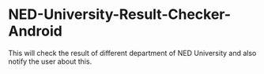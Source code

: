 # NED-University-Result-Checker-Android
This will check the result of different department of NED University and also notify the user about this.
